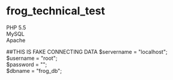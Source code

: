 # frog_technical_test

PHP 5.5  
MySQL  
Apache  

##THIS IS FAKE CONNECTING DATA
    $servername = "localhost";  
    $username = "root";  
    $password = "";  
    $dbname = "frog_db";  